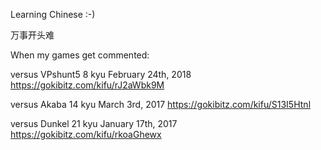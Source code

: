 Learning Chinese :-)

万事开头难

When my games get commented:

versus VPshunt5 8 kyu February 24th, 2018  https://gokibitz.com/kifu/rJ2aWbk9M

versus Akaba 14 kyu March 3rd, 2017 https://gokibitz.com/kifu/S13I5Htnl

versus Dunkel 21 kyu January 17th, 2017 https://gokibitz.com/kifu/rkoaGhewx

